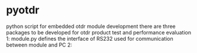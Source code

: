 # pyotdr
python script for embedded otdr module development
there are three packages to be developed for otdr product test and performance evaluation
1: module.py defines the interface of RS232 used for communication between module and PC
2: 
